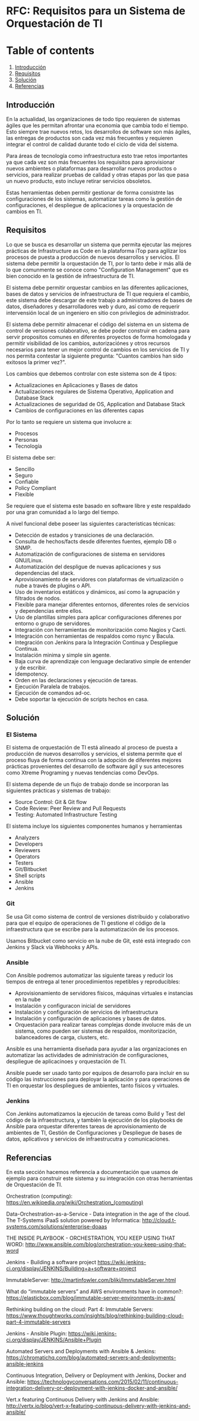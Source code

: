 # RFC: Requisitos para un Sistema de Orquestación de TI

# Table of contents

1. [Introducción](#introducci-n)
2. [Requisitos](#requisitos)
3. [Solución](#solucion)
4. [Referencias](#referencias)

## Introducción

En la actualidad, las organizaciones de todo tipo requieren de sistemas ágiles que les permitan afrontar una economia que cambia todo el tiempo. Esto siempre trae nuevos retos, los desarrollos de software son más ágiles, las entregas de productos son cada vez más frecuentes y requieren integrar el control de calidad durante todo el ciclo de vida del sistema.

Para áreas de tecnología como infraestructura esto trae retos importantes ya que cada vez son más frecuentes los requisitos para aprovisionar nuevos ambientes o plataformas para desarrollar nuevos productos o servicios, para realizar pruebas de calidad y otras etapas por las que pasa un nuevo producto, esto incluye retirar servicios obsoletos.

Estas herramientas deben permitir gestionar de forma consistnte las configuraciones de los sistemas, automatizar tareas como la gestión de configuraciones, el despliegue de aplicaciones y la orquestación de cambios en TI.

## Requisitos

Lo que se busca es desarrollar un sistema que permita ejecutar las mejores prácticas de Infrastructure as Code en la plataforma iTop para agilizar los procesos de puesta a producción de nuevos desarrollos y servicios. El sistema debe permitir la orquestación de TI, por lo tanto debe ir más allá de lo que comunmente se conoce como "Configuration Management" que es bien conocido en la gestión de infraestructura de TI.

El sistema debe permitir orquestar cambios en las diferentes aplicaciones, bases de datos y servicios de infraestructura de TI que requiera el cambio, este sistema debe descargar de este trabajo a administradores de bases de datos, diseñadores y desarrolladores web y duro, así como de requerir intervensión local de un ingeniero en sitio con privilegios de administrador.

El sistema debe permitir almacenar el código del sistema en un sistema de control de versiones colaborativo, se debe poder construir en cadena para servir propositos comunes en diferentes proyectos de forma homologada y permitir visibilidad de los cambios, autorizaciónes y otros recursos necesarios para tener un mejor control de cambios en los servicios de TI y nos permita contestar la siguiente pregunta: "Cuantos cambios han sido exitosos la primer vez?".

Los cambios que debemos controlar con este sistema son de 4 tipos:

* Actualizaciones en Aplicaciones y Bases de datos
* Actualizaciones regulares de Sistema Operativo, Application and Database Stack
* Actualizaciones de seguridad de OS, Application and Database Stack
* Cambios de configuraciones en las diferentes capas

Por lo tanto se requiere un sistema que involucre a:

 * Procesos
 * Personas
 * Tecnología

El sistema debe ser:

 * Sencillo
 * Seguro
 * Confiable
 * Policy Compliant
 * Flexible

Se requiere que el sistema este basado en software libre y este respaldado por una gran comunidad a lo largo del tiempo.

A nivel funcional debe poseer las siguientes caracteristicas técnicas:

 * Detección de estados y transiciones de una declaración.
 * Consulta de hechos/facts desde diferentes fuentes, ejemplo DB o SNMP.
 * Automatización de configuraciones de sistema en servidores GNU/Linux.
 * Automatización del despligue de nuevas aplicaciones y sus dependencias del stack.
 * Aprovisionamiento de servidores con plataformas de virtualización o nube a través de plugins o API.
 * Uso de inventarios estáticos y dinámicos, así como la agrupación y filtrados de nodos.
 * Flexible para manejar diferentes entornos, diferentes roles de servicios y dependencias entre ellos.
 * Uso de plantillas simples para aplicar configuraciones diferenes por entorno o grupo de servidores.
 * Integración con herramientas de monitorización como Nagios y Cacti.
 * Integración con herramientas de respaldos como rsync y Bacula.
 * Integración con Jenkins para la Integración Continua y Despliegue Continua.
 * Instalación minima y simple sin agente.
 * Baja curva de aprendizaje con lenguage declarativo simple de entender y de escribir.
 * Idempotency.
 * Orden en las declaraciones y ejecución de tareas.
 * Ejecución Paralela de trabajos.
 * Ejecución de comandos ad-oc.
 * Debe soportar la ejecución de scripts hechos en casa.

## Solución

### El Sistema

El sistema de orquestación de TI está alineado al proceso de puesta a producción de nuevos desarrollos y servicios, el sistema permite que el proceso fluya de forma continua con la adopción de diferentes mejores prácticas provenientes del desarrollo de software ágil y sus antecesores como Xtreme Programing y nuevas tendencias como DevOps.

El sistema depende de un flujo de trabajo donde se incorporan las siguientes prácticas y sistemas de trabajo:

 * Source Control: Git & Git flow
 * Code Review: Peer Review and Pull Requests
 * Testing: Automated Infrastructure Testing

El sistema incluye los siguientes componentes humanos y herramientas

 * Analyzers
 * Developers
 * Reviewers
 * Operators
 * Testers
 * Git/Bitbucket
 * Shell scripts
 * Ansible
 * Jenkins

### Git

 Se usa Git como sistema de control de versiones distribuido y colaborativo para que el equipo de operaciones de TI
 gestione el código de la infraestructura que se escribe para la automatización de los procesos.

 Usamos Bitbucket como servicio en la nube de Git, esté está integrado con Jenkins y Slack vía Webhooks y APIs.

### Ansible

Con Ansible podremos automatizar las siguiente tareas y reducir los tiempos de entrega al tener procedimientos repetibles y reproducibles:

* Aprovisionamiento de servidores físicos, máquinas virtuales e instancias en la nube
* Instalación y configuracon inicial de servidores
* Instalación y configuración de servicios de infraestructura
* Instalación y configuración de aplicaciones y bases de datos.
* Orquestación para realizar tareas complejas donde involucre más de un sistema, como pueden ser sistemas de respaldos, monitorización, balanceadores de carga, clusters, etc.

Ansible es una herramienta diseñada para ayudar a las organizaciones en automatizar las actividades de administración de configuraciones, despliegue de aplicacinoes y orquestación de TI.

Ansible puede ser usado tanto por equipos de desarrollo para incluir en su código las instrucciones para deployar la aplicación y para operaciones de TI en orquestar los despliegues de ambientes, tanto físicos y virtuales.

### Jenkins

Con Jenkins automatizamos la ejecución de tareas como Build y Test del código de la infraestructura, y también la ejecución de los playbooks de Ansible para orquestar diferentes tareas de aprovisionamiento de ambientes de TI, Gestión de Configuraciones y Despliegue de bases de datos, aplicativos y servicios de infraestrucutra y comunicaciones.

## Referencias

En esta sección hacemos referencia a documentación que usamos de ejemplo para construir este sistema y su integración con otras herramientas de Orquestación de TI.

Orchestration (computing):
https://en.wikipedia.org/wiki/Orchestration_(computing)

Data-Orchestration-as-a-Service - Data integration in the age of the cloud. The T-Systems iPaaS solution powered by Informatica:
http://cloud.t-systems.com/solutions/enterprise-doaas

THE INSIDE PLAYBOOK - ORCHESTRATION, YOU KEEP USING THAT WORD:
http://www.ansible.com/blog/orchestration-you-keep-using-that-word

Jenkins - Building a software project
https://wiki.jenkins-ci.org/display/JENKINS/Building+a+software+project

ImmutableServer:
http://martinfowler.com/bliki/ImmutableServer.html

What do “immutable servers” and AWS environments have in common?:
https://elasticbox.com/blog/immutable-server-environments-in-aws/

Rethinking building on the cloud: Part 4: Immutable Servers:
https://www.thoughtworks.com/insights/blog/rethinking-building-cloud-part-4-immutable-servers

Jenkins - Ansible Plugin:
https://wiki.jenkins-ci.org/display/JENKINS/Ansible+Plugin

Automated Servers and Deployments with Ansible & Jenkins:
https://chromatichq.com/blog/automated-servers-and-deployments-ansible-jenkins

Continuous Integration, Delivery or Deployment with Jenkins, Docker and Ansible:
https://technologyconversations.com/2015/02/11/continuous-integration-delivery-or-deployment-with-jenkins-docker-and-ansible/

Vert.x featuring Continuous Delivery with Jenkins and Ansible:
http://vertx.io/blog/vert-x-featuring-continuous-delivery-with-jenkins-and-ansible/
